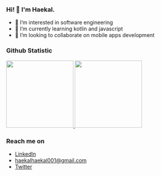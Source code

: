 ### Hi! 👋 I'm Haekal.

- 👀 I’m interested in software engineering
- 🌱 I’m currently learning kotlin and javascript
- 💞️ I’m looking to collaborate on mobile apps development

<!---
haekal2/haekal2 is a ✨ special ✨ repository because its `README.md` (this file) appears on your GitHub profile.
You can click the Preview link to take a look at your changes.
--->

### Github Statistic
<p align="left">
<a href="https://github.com/rifkyhaekal">
  <img height="180em" src="https://github-readme-stats-eight-theta.vercel.app/api?username=rifkyhaekal&show_icons=true&theme=algolia&include_all_commits=true&count_private=true"/>
  <img height="180em" src="https://github-readme-stats-eight-theta.vercel.app/api/top-langs/?username=rifkyhaekal&layout=compact&langs_count=8&theme=algolia"/>
</a>
</p>

### Reach me on
- <a href="https://www.linkedin.com/in/rifkyhaekal/">LinkedIn</a>
- haekalhaekal001@gmail.com
- <a href="https://twitter.com/rifkyhaekal">Twitter</a>
